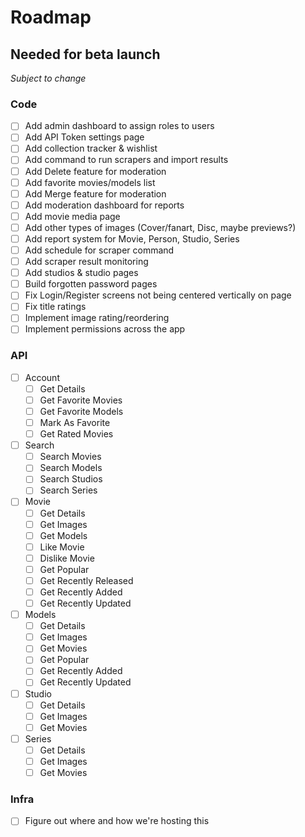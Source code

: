 # Roadmap

## Needed for beta launch

*Subject to change*

### Code

- [ ] Add admin dashboard to assign roles to users
- [ ] Add API Token settings page
- [ ] Add collection tracker & wishlist
- [ ] Add command to run scrapers and import results
- [ ] Add Delete feature for moderation
- [ ] Add favorite movies/models list
- [ ] Add Merge feature for moderation
- [ ] Add moderation dashboard for reports
- [ ] Add movie media page
- [ ] Add other types of images (Cover/fanart, Disc, maybe previews?)
- [ ] Add report system for Movie, Person, Studio, Series
- [ ] Add schedule for scraper command
- [ ] Add scraper result monitoring
- [ ] Add studios & studio pages
- [ ] Build forgotten password pages
- [ ] Fix Login/Register screens not being centered vertically on page
- [ ] Fix title ratings
- [ ] Implement image rating/reordering
- [ ] Implement permissions across the app

### API

- [ ] Account
  - [ ] Get Details
  - [ ] Get Favorite Movies
  - [ ] Get Favorite Models
  - [ ] Mark As Favorite
  - [ ] Get Rated Movies
- [ ] Search
  - [ ] Search Movies
  - [ ] Search Models
  - [ ] Search Studios
  - [ ] Search Series
- [ ] Movie
  - [ ] Get Details
  - [ ] Get Images
  - [ ] Get Models
  - [ ] Like Movie
  - [ ] Dislike Movie
  - [ ] Get Popular
  - [ ] Get Recently Released
  - [ ] Get Recently Added
  - [ ] Get Recently Updated
- [ ] Models
  - [ ] Get Details
  - [ ] Get Images
  - [ ] Get Movies
  - [ ] Get Popular
  - [ ] Get Recently Added
  - [ ] Get Recently Updated
- [ ] Studio
  - [ ] Get Details
  - [ ] Get Images
  - [ ] Get Movies
- [ ] Series
  - [ ] Get Details
  - [ ] Get Images
  - [ ] Get Movies

### Infra

- [ ] Figure out where and how we're hosting this

